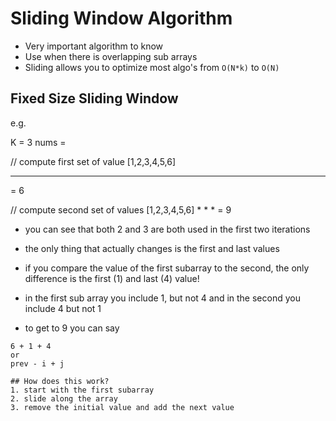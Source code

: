 # Sliding Window Algorithm

- Very important algorithm to know
- Use when there is overlapping sub arrays
- Sliding allows you to optimize most algo's from `O(N*k)` to `O(N)`

## Fixed Size Sliding Window
e.g.

K = 3
nums = 

// compute first set of value
[1,2,3,4,5,6]
 * * *
 = 6

// compute second set of values
 [1,2,3,4,5,6]
    * * *
= 9

- you can see that both 2 and 3 are both used in the first two iterations 
- the only thing that actually changes is the first and last values
- if you compare the value of the first subarray to the second, the only difference is the first (1) and last (4) value!
- in the first sub array you include 1, but not 4 and in the second you include 4 but not 1

- to get to 9 you can say
```
6 + 1 + 4
or
prev - i + j

## How does this work?
1. start with the first subarray
2. slide along the array
3. remove the initial value and add the next value

